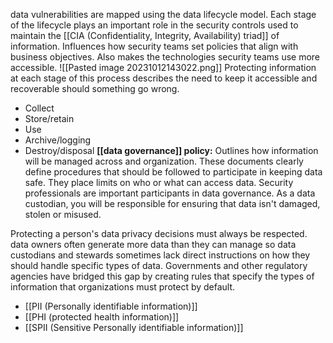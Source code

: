 data vulnerabilities are mapped using the data lifecycle model.
Each stage of the lifecycle plays an important role in the security controls used to maintain the [[CIA (Confidentiality, Integrity, Availability) triad]] of information.
Influences how security teams set policies that align with business objectives.
Also makes the technologies security teams use more accessible.
![[Pasted image 20231012143022.png]]
Protecting information at each stage of this process describes the need to keep it accessible and recoverable should something go wrong.
- Collect
- Store/retain
- Use
- Archive/logging
- Destroy/disposal
**[[data governance]] policy:** 
Outlines how information will be managed across and organization.
These documents clearly define procedures that should be followed to participate in keeping data safe. They place limits on who or what can access data. Security professionals are important participants in data governance. As a data custodian, you will be responsible for ensuring that data isn't damaged, stolen or misused.

Protecting a person's data privacy decisions must always be respected.
data owners often generate more data than they can manage so data custodians and stewards sometimes lack direct instructions on how they should handle specific types of data.
Governments and other regulatory agencies have bridged this gap by creating rules that specify the types of information that organizations must protect by default.
- [[PII (Personally identifiable information)]]
- [[PHI (protected health information)]]
- [[SPII (Sensitive Personally identifiable information)]]



